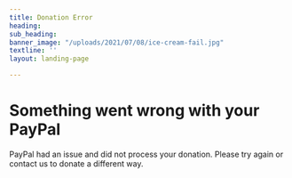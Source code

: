```yaml
---
title: Donation Error
heading:
sub_heading:
banner_image: "/uploads/2021/07/08/ice-cream-fail.jpg"
textline: ''
layout: landing-page

---
```

# Something went wrong with your PayPal
PayPal had an issue and did not process your donation. Please try again or contact us to donate a different way.
